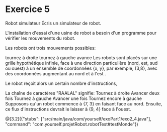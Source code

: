 

# Exercice 5
Robot simulateur
Écris un simulateur de robot.

L'installation d'essai d'une usine de robot a besoin d'un programme pour vérifier les mouvements du robot.

Les robots ont trois mouvements possibles:

tournez à droite
tournez à gauche
avance
Les robots sont placés sur une grille hypothétique infinie,
face à une direction particulière
 (nord, est, sud ou ouest) à un ensemble de coordonnées {x, y},
 par exemple, {3,8}, avec des coordonnées augmentant au nord et à l'est .

Le robot reçoit alors un certain nombre d'instructions,


La chaîne de caractères "RAALAL" signifie:
Tournez à droite
Avancer deux fois
Tournez à gauche
Avancer une fois
Tournez encore à gauche
Supposons qu'un robot commence à {7, 3}
en faisant face au nord. Ensuite, ce flux d'instructions
 devrait le laisser à {9, 4} face à l'ouest.
 
 
@[3.2]({"stubs": ["src/main/java/com/yourself/exoPart1/exo2_4.java"], "command": "com.yourself.projetRobot.robotTest#testMonde"})